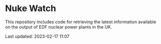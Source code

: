 # Nuke Watch

This repository includes code for retrieving the latest information available on the output of EDF nuclear power plants in the UK.

Last updated: 2023-02-17 11:07